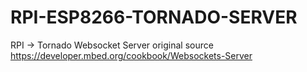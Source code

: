 # RPI-ESP8266-TORNADO-SERVER
RPI -> Tornado Websocket Server
original source
https://developer.mbed.org/cookbook/Websockets-Server
